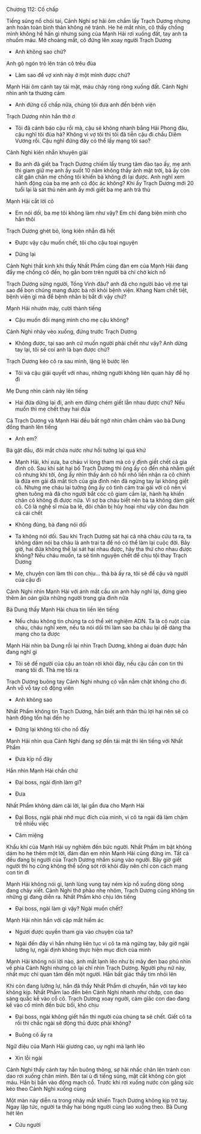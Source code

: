 




Chương 112: Cố chấp

Tiếng súng nổ chói tai, Cảnh Nghi sợ hãi ôm chầm lấy Trạch Dương nhưng anh hoàn toàn bình thản không né tránh. He hé mắt nhìn, cô thấy chồng mình không hề hấn gì nhưng súng của Mạnh Hải rơi xuống đất, tay anh ta nhuốm máu. Mở choàng mắt, cô đứng lên xoay người Trạch Dương

- Anh không sao chứ?

Anh gõ ngón trỏ lên trán cô trêu đùa

- Làm sao để vợ xinh này ở một mình được chứ?

Mạnh Hải ôm cánh tay tái mặt, máu chảy ròng ròng xuống đất. Cảnh Nghi nhìn anh ta thương cảm

- Anh đừng cố chấp nữa, chúng tôi đưa anh đến bệnh viện

Trạch Dương nhìn hắn thờ ơ

- Tôi đã cảnh báo cậu rồi mà, cậu sẽ không nhanh bằng Hải Phong đâu, cậu nghĩ tôi đùa hả? Không vì vợ tôi thì tôi đã tiễn cậu đi chầu Diêm Vương rồi. Cậu nghĩ đứng đây có thể lấy mạng tôi sao?

Cảnh Nghi kiên nhẫn khuyên giải

- Ba anh đã giết ba Trạch Dương chiếm lấy trung tâm đào tạo ấy, mẹ anh thì giam giữ mẹ anh ấy suốt 10 năm không thấy ánh mặt trời, bà ấy còn cắt gân chân mẹ chồng tôi khiến bà không đi lại được. Anh nghĩ xem hành động của ba mẹ anh có độc ác không? Khi ấy Trạch Dương mới 20 tuổi lại là sát thủ nên anh ấy mới giết ba mẹ anh trả thù

Mạnh Hải cắt lời cô

- Em nói dối, ba mẹ tôi không làm như vậy? Em chỉ đang biện minh cho hắn thôi

Trạch Dương ghét bỏ, lòng kiên nhẫn đã hết

- Được vậy cậu muốn chết, tôi cho cậu toại nguyện

- Dừng lại

Cảnh Nghi thất kinh khi thấy Nhất Phẩm cùng đàn em của Mạnh Hải đang đẩy mẹ chồng cô đến, họ gắn bom trên người bà chỉ chờ kích nổ

Trạch Dương sững người, Tống Vinh đâu? anh đã cho người bảo vệ mẹ tại sao để bọn chúng mang được bà rời khỏi bệnh viện. Khang Nam chết tiệt, bệnh viện gì mà để bệnh nhân bị bắt đi vậy chứ?

Mạnh Hải nhướn mày, cười thành tiếng

- Cậu muốn đổi mạng mình cho mẹ cậu không?

Cảnh Nghi nhảy vèo xuống, đứng trước Trạch Dương

- Không được, tại sao anh cứ muốn người phải chết như vậy? Anh dừng tay lại, tôi sẽ coi anh là bạn được chứ?

Trạch Dương kéo cô ra sau mình, lặng lẽ bước lên

- Tôi và cậu giải quyết với nhau, những người không liên quan hãy để họ đi

Mẹ Dung nhìn cảnh này lên tiếng

- Hai đứa dừng lại đi, anh em đừng chém giết lẫn nhau được chứ? Nếu muốn thì mẹ chết thay hai đứa

Cả Trạch Dương và Mạnh Hải đều bất ngờ nhìn chằm chằm vào bà Dung đồng thanh lên tiếng

- Anh em?

Bà gật đầu, đôi mắt chứa nước như hồi tưởng lại quá khứ

- Mạnh Hải, khi xưa, ba cháu vì lòng tham mà có ý định giết chết cả gia đình cô. Sau khi sát hại bố Trạch Dương thì ông ấy có đến nhà nhằm giết cô nhưng khi tới, ông ấy nhìn thấy ảnh cô hồi nhỏ liền nhận ra cô chính là đứa em gái đã mất tích của gia đình nên đã ngừng tay lại không giết cô. Nhưng mẹ cháu lại tưởng ông ấy có tình cảm trai gái với cô nên vì ghen tuông mà đã cho người bắt cóc cô giam cầm lại, hành hạ khiến chân cô không đi được nữa. Vì sợ ba cháu biết nên bà ta không dám giết cô. Cô là nghệ sĩ múa ba lê, đôi chân bị hủy hoại như vậy còn đau hơn cả cái chết

- Không đúng, bà đang nói dối

- Ta không nói dối. Sau khi Trạch Dương sát hại cả nhà cháu cứu ta ra, ta không dám nói ba cháu là anh trai ta để nó có thể làm lại cuộc đời. Bây giờ, hai đứa không thể lại sát hại nhau được, hãy tha thứ cho nhau được không? Nếu cháu muốn, ta sẽ tình nguyện chết để chịu tội thay Trạch Dương

- Mẹ, chuyện con làm thì con chịu... thả bà ấy ra, tôi sẽ để cậu và người của cậu đi

Cảnh Nghi nhìn Mạnh Hải với ánh mắt cầu xin anh hãy nghĩ lại, đừng gieo thêm ân oán giữa những người trong gia đình nữa

Bà Dung thấy Mạnh Hải chưa tin liền lên tiếng

- Nếu cháu không tin chúng ta có thể xét nghiệm ADN. Ta là cô ruột của cháu, cháu nghĩ xem, nếu ta nói dối thì làm sao ba cháu lại dễ dàng tha mạng cho ta được

Mạnh Hải nhìn bà Dung rồi lại nhìn Trạch Dương, không ai đoán được hắn đang nghĩ gì

- Tôi sẽ để người của cậu an toàn rời khỏi đây, nếu cậu cần con tin thì mang tôi đi. Thả mẹ tôi ra

Trạch Dương buông tay Cảnh Nghi nhưng cô vẫn nắm chặt không cho đi. Anh vỗ vỗ tay cô động viên

- Anh không sao

Nhất Phẩm không tin Trạch Dương, hắn biết anh thân thủ lợi hại nên sẽ có hành động tổn hại đến họ

- Đứng lại không tôi cho nổ đấy

Mạnh Hải nhìn qua Cảnh Nghi đang sợ đến tái mặt thì lên tiếng với Nhất Phẩm

- Đưa kíp nổ đây

Hắn nhìn Mạnh Hải chần chừ

- Đại boss, ngài định làm gì?

- Đưa

Nhất Phẩm không dám cãi lời, lại gần đưa cho Mạnh Hải

- Đại Boss, ngài phải nhớ mục đích của mình, vì cô ta ngài đã làm chậm trễ nhiều việc

- Câm miệng

Khẩu khí của Mạnh Hải uy nghiêm đến bức người. Nhất Phẩm im bặt không dám ho he thêm một lời, đám đàn em nhìn Mạnh Hải cũng đứng im. Tất cả đều đang bị người của Trạch Dương nhắm súng vào người. Bây giờ giết người thì họ cũng không thể sống sót rời khỏi đây nên chỉ còn cách mang con tin đi

Mạnh Hải không nói gì, lạnh lùng vung tay ném kíp nổ xuống dòng sông đang chảy xiết. Cảnh Nghi thở phào nhẹ nhõm, Trạch Dương cũng không tin những gì đang diễn ra. Nhất Phẩm khó chịu lớn tiếng

- Đại boss, ngài làm gì vậy? Ngài muốn chết?

Mạnh Hải nhìn hắn với cặp mắt hiểm ác

- Ngươi được quyền tham gia vào chuyện của ta?

- Ngài đến đây vì hắn nhưng liên tục vì cô ta mà ngừng tay, bây giờ ngài lưỡng lự, ngài định không thực hiện mục đích của mình

Mạnh Hải không nói lời nào, ánh mắt lạnh lẽo như bị mây đen bao phủ nhìn về phía Cảnh Nghi nhưng cô lại chỉ nhìn Trạch Dương. Người phụ nữ này, nhất mực chỉ quan tâm đến một người. Hắn bất giác thấy tim nhói lên

Khi còn đang lưỡng lự, hắn đã thấy Nhất Phẩm di chuyển, hắn với tay kéo không kịp. Nhất Phẩm lao đến bên Cảnh Nghi nhanh như chớp, con dao sáng quắc kề vào cổ cô. Trạch Dương xoay người, cảm giác con dao đang kề vào cổ mình đến bức bối, khó chịu

- Đại boss, ngài không giết hắn thì người của chúng ta sẽ chết. Giết cô ta rồi thì chắc ngài sẽ động thủ được phải không?

- Buông cô ấy ra

Ngữ điệu của Mạnh Hải giương cao, uy nghi mà lạnh lẽo

- Xin lỗi ngài

Cảnh Nghi thấy cánh tay hắn buông thõng, sợ hãi nhấc chân lên tránh con dao rơi xuống chân mình. Bên tai ù đi tiếng súng, mặt cắt không còn giọt máu. Hắn bị bắn vào động mạch cổ. Trước khi rơi xuống nước còn gắng sức kéo theo Cảnh Nghi xuống cùng

Một màn này diễn ra trong nháy mắt khiến Trạch Dương không kịp trở tay. Ngay lập tức, người ta thấy hai bóng người cùng lao xuống theo. Bà Dung hét lên

- Cứu người




